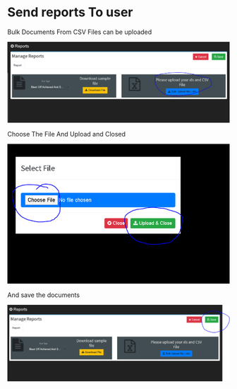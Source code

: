 # Send reports To user

Bulk Documents From CSV Files can be uploaded

![](../.gitbook/assets/image%20%28120%29.png)

Choose The File And Upload and Closed

![](../.gitbook/assets/image%20%28226%29.png)

And save the documents

![](../.gitbook/assets/image%20%28229%29.png)

